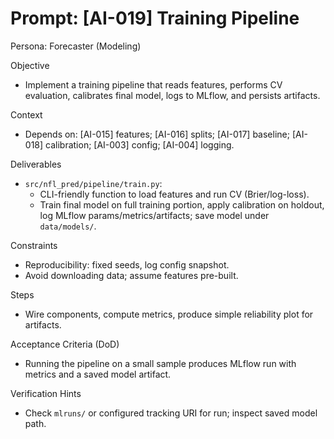 # Prompt: [AI-019] Training Pipeline

Persona: Forecaster (Modeling)

Objective
- Implement a training pipeline that reads features, performs CV evaluation, calibrates final model, logs to MLflow, and persists artifacts.

Context
- Depends on: [AI-015] features; [AI-016] splits; [AI-017] baseline; [AI-018] calibration; [AI-003] config; [AI-004] logging.

Deliverables
- `src/nfl_pred/pipeline/train.py`:
  - CLI-friendly function to load features and run CV (Brier/log-loss).
  - Train final model on full training portion, apply calibration on holdout, log MLflow params/metrics/artifacts; save model under `data/models/`.

Constraints
- Reproducibility: fixed seeds, log config snapshot.
- Avoid downloading data; assume features pre-built.

Steps
- Wire components, compute metrics, produce simple reliability plot for artifacts.

Acceptance Criteria (DoD)
- Running the pipeline on a small sample produces MLflow run with metrics and a saved model artifact.

Verification Hints
- Check `mlruns/` or configured tracking URI for run; inspect saved model path.

